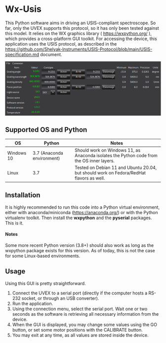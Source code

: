 # Wx-Usis

This Python software aims in driving an USIS-compliant spectroscope. So far, only the UVEX supports this protocol, so it has only been tested against this model.
It relies on the WX graphics library ( https://wxpython.org/ ), which provides a cross-platform GUI toolkit.
For accessing the device, this application uses the USIS protocol, as described in the https://github.com/Shelyak-Instruments/USIS-Protocol/blob/main/USIS-specification.md document.

![Wx-Usis sceenshot](./wx_usis.png)

## Supported OS and Python
| OS            | Python                      | Notes                                                                                      |
| ------------- | -------------               | ---------                                                                                  |
| Windows 10    | 3.7 (Anaconda environment)  | Should work on Windows 11, as Anaconda isolates the Python code from the OS inner layers. |
| Linux         | 3.7                         | Tested on Debian 11 and Ubuntu 20.04, but should work on Fedora/RedHat flavors as well.     |

## Installation
It is highly recommended to run this code into a Python virtual environment, either with anaconda/miniconda (https://anaconda.org/) or with the Python virtualenv toolkit.
Then install the **wxpython** and the **pyserial** packages. This is it.

#### Notes
Some more recent Python version (3.8+) should also work as long as the wxpython package exists for this version. As of today, this is not the case for some Linux-based environments.

## Usage
Using this GUI is pretty straightforward.

1. Connect the UVEX to a serial port (directly if the computer hosts a RS-232 socket, or through an USB converter).
2. Run the application.
3. Using the connection menu, select the serial port. Wait one or two seconds as the software is retrieving all necessary information from the device.
4. When the GUI is displayed, you may change some values using the GO button, or set some motor positions with the CALIBRATE button.
5. You may exit at any time, as all values are stored inside the device.




